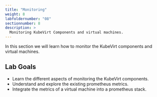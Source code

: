 ```yaml
---
title: "Monitoring"
weight: 8
labfoldernumber: "08"
sectionnumber: 8
description: >
  Monitoring KubeVirt Components and virtual machines.
---
```


In this section we will learn how to monitor the KubeVirt components and virtual machines.


## Lab Goals

* Learn the different aspects of monitoring the KubeVirt components.
* Understand and explore the existing prometheus metrics.
* Integrate the metrics of a virtual machine into a prometheus stack.
